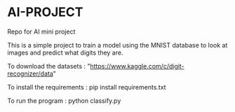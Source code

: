 # AI-PROJECT
Repo for AI mini project

This is a simple project to train a model using the MNIST database to look at images and predict what digits they are. 

To download the datasets : "https://www.kaggle.com/c/digit-recognizer/data"

To install the requirements :
pip install requirements.txt

To run the program :
python classify.py
